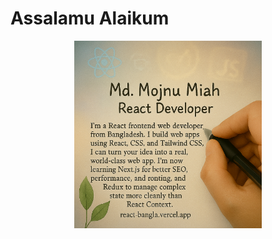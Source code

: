 # Assalamu Alaikum

<p align="center">
  <img src="/images/my-intro.png" alt="Mojnu Introduction" width="300" height="auto" />
</p>
